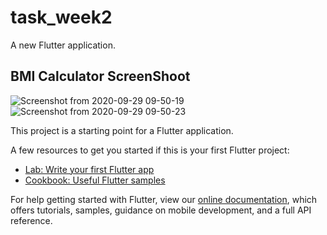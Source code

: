 # task_week2

A new Flutter application.

## BMI Calculator ScreenShoot
![Screenshot from 2020-09-29 09-50-19](https://user-images.githubusercontent.com/18481817/94509003-78548e00-023d-11eb-88de-c1ca30f5c0b1.png)
![Screenshot from 2020-09-29 09-50-23](https://user-images.githubusercontent.com/18481817/94509100-ba7dcf80-023d-11eb-8350-c30d5dd14abf.png)

This project is a starting point for a Flutter application.

A few resources to get you started if this is your first Flutter project:

- [Lab: Write your first Flutter app](https://flutter.dev/docs/get-started/codelab)
- [Cookbook: Useful Flutter samples](https://flutter.dev/docs/cookbook)

For help getting started with Flutter, view our
[online documentation](https://flutter.dev/docs), which offers tutorials,
samples, guidance on mobile development, and a full API reference.
